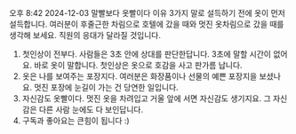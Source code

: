 오후 8:42 2024-12-03
말빨보다
옷빨이다
이유 3가지
말로 설득하기 전에 옷이 먼저 설득합니다. 
여러분이 후줄근한 차림으로 호텔에 갔을 때와
멋진 옷차림으로 갔을 때를 생각해 보세요. 
직원의 응대가 달라질 것입니다.
1. 첫인상이 전부다.
사람들은 3초 안에 상대를 판단한답니다.
3초에 말할 시간이 없어요. 바로 옷이 말합니다.
첫인상은 옷으로 호감을 사고 판가름 납니다.
2. 옷은 나를 보여주는 포장지다.
여러분은 화장품이나 선물의 예쁜 포장지을 보셨나요. 
멋진 포장에 눈길이 가는 건 당연한 일입니다.
3. 자신감도 옷빨이다.
멋진 옷을 차려입고 거울 앞에 서면 자신감도 생기지요.
그 자신감은 다른 사람 눈에도 다 보인답니다.
7. 구독과 좋아요는 큰힘이 됩니다 :)